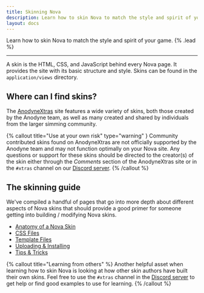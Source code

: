```yaml
---
title: Skinning Nova
description: Learn how to skin Nova to match the style and spirit of your game.
layout: docs
---
```


Learn how to skin Nova to match the style and spirit of your game. {% .lead %}

---

A skin is the HTML, CSS, and JavaScript behind every Nova page. It provides the site with its basic structure and style. Skins can be found in the `application/views` directory.

## Where can I find skins?

The [AnodyneXtras](https://xtras.anodyne-productions.com/) site features a wide variety of skins, both those created by the Anodyne team, as well as many created and shared by individuals from the larger simming community.

{% callout title="Use at your own risk" type="warning" }
Community contributed skins found on AnodyneXtras are not officially supported by the Anodyne team and may not function optimally on your Nova site. Any questions or support for these skins should be directed to the creator(s) of the skin either through the *Comments* section of the AnodyneXtras site or in the `#xtras` channel on our [Discord server](https://discord.gg/7WmKUks).
{% /callout %}

## The skinning guide

We've compiled a handful of pages that go into more depth about different aspects of Nova skins that should provide a good primer for someone getting into building / modifying Nova skins.

- [Anatomy of a Nova Skin](/docs/2.6/skinning-anatomy)
- [CSS Files](/docs/2.6/skinning-css)
- [Template Files](/docs/2.6/skinning-templates)
- [Uploading & Installing](/docs/2.6/skinning-install)
- [Tips & Tricks](/docs/2.6/skinning-tips)

{% callout title="Learning from others" %}
Another helpful asset when learning how to skin Nova is looking at how other skin authors have built their own skins. Feel free to use the `#xtras` channel in the [Discord server](https://discord.gg/7WmKUks) to get help or find good examples to use for learning.
{% /callout %}
